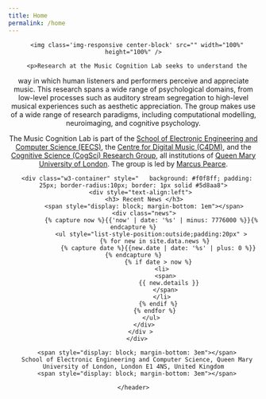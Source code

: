 ```yaml
---
title: Home
permalink: /home
---
```


<div class='container'>
    <header class="masthead text-left">

      <img class='img-responsive center-block' src="" width="100%" height="100%" />

      <p>Research at the Music Cognition Lab seeks to understand the
way in which human listeners and
performers perceive and
appreciate music. This research
spans a wide range of psychological domains, from
low-level processes such as auditory stream
segregation to high-level musical experiences such as
aesthetic appreciation. The group makes use of a wide range of
research paradigms, including computational
modelling, neuroimaging, and
cognitive psychology.</p>

<p>The Music Cognition Lab  is part of the <a
href="https://eecs.qmul.ac.uk/">School of Electronic
Engineering and Computer Science (EECS)</a>, the <a
href="https://c4dm.eecs.qmul.ac.uk">Centre for Digital Music
(C4DM)</a>, and the <a
href="https://cogsci.eecs.qmul.ac.uk">Cognitive Science (CogSci)
Research Group</a>, all institutions of <a
href="https://www.qmul.ac.uk/">Queen Mary University of
London</a>. The group is led by <a
href="https://www.marcus-pearce.com">Marcus Pearce</a>.</p>

<!-- Collaborators --> 

      <div class="w3-container" style="   background: #f0f8ff; padding: 25px; border-radius:10px; border: 1px solid #5d8aa8">
        <div style="text-align:left">
          <h3> Recent News </h3>
          <span style="display: block; margin-bottom: 1em"></span>
          <div class="news">
              {% capture now %}{{'now' | date: '%s' | minus: 7776000 %}}{% endcapture %}
              <ul style="list-style-position:outside;padding:20px" >
                {% for new in site.data.news %}
                  {% capture date %}{{new.date | date: '%s' | plus: 0 %}}{% endcapture %}
                  {% if date > now %}
                    <li>
                      <span>
                        {{ new.details }}
                      </span>
                    </li>
                  {% endif %}
                {% endfor %}
              </ul>
          </div>
        </div >
      </div>

      <span style="display: block; margin-bottom: 3em"></span>
      School of Electronic Engineering and Computer Science, Queen Mary University of London, London E1 4NS, United Kingdom
      <span style="display: block; margin-bottom: 3em"></span>

    </header>



